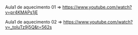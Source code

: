 Aula1 de aquecimento 01 => https://www.youtube.com/watch?v=pr4KMAPs1jE

Aula1 de aquecimento 02 => https://www.youtube.com/watch?v=_toIuTz9j5Q&t=562s




